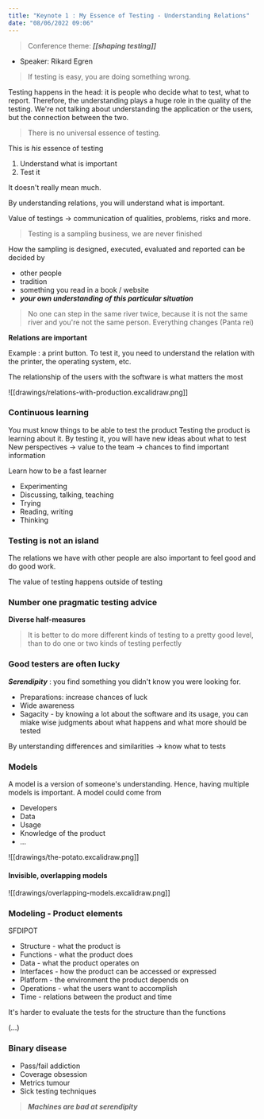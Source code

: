 ```yaml
---
title: "Keynote 1 : My Essence of Testing - Understanding Relations"
date: "08/06/2022 09:06"
---
```


> Conference theme: ***[[shaping testing]]***

- Speaker: Rikard Egren

> If testing is easy, you are doing something wrong.

Testing happens in the head: it is people who decide what to test, what to report. Therefore, the understanding plays a huge role in the quality of the testing. We're not talking about understanding the application or the users, but the connection between the two.

> There is no universal essence of testing.

This is *his* essence of testing

1. Understand what is important 
2. Test it

It doesn't really mean much.

By understanding relations, you will understand what is important.

Value of testings -> communication of qualities, problems, risks and more.

> Testing is a sampling business, we are never finished

How the sampling is designed, executed, evaluated and reported can be decided by
- other people
- tradition
- something you read in a book / website
- ***your own understanding of this particular situation***


> No one can step in the same river twice, because it is not the same river and you're not the same person. Everything changes (Panta rei)

**Relations are important**

Example : a print button.
To test it, you need to understand the relation with the printer, the operating system, etc.

The relationship of the users with the software is what matters the most

![[drawings/relations-with-production.excalidraw.png]]

### Continuous learning

You must know things to be able to test the product
Testing the product is learning about it.
By testing it, you will have new ideas about what to test
New perspectives -> value to the team -> chances to find important information


Learn how to be a fast learner
- Experimenting
- Discussing, talking, teaching
- Trying
- Reading, writing
- Thinking


### Testing is not an island

The relations we have with other people are also important to feel good and do good work.

The value of testing happens outside of testing

### Number one pragmatic testing advice

**Diverse half-measures**

> It is better to do more different kinds of testing to a pretty good level, than to do one or two kinds of testing perfectly

### Good testers are often lucky

***Serendipity*** : you find something you didn't know you were looking for.

- Preparations: increase chances of luck
- Wide awareness
- Sagacity - by knowing a lot about the software and its usage,  you can miake wise judgments about what happens and what more should be tested

By unterstanding differences and similarities -> know what to tests

### Models

A model is a version of someone's understanding. Hence, having multiple models is important. A model could come from 

- Developers
- Data
- Usage
- Knowledge of the product
- ...

![[drawings/the-potato.excalidraw.png]]


#### Invisible, overlapping models

![[drawings/overlapping-models.excalidraw.png]]

### Modeling - Product elements

SFDIPOT

- Structure - what the product is
- Functions - what the product does
- Data - what the product operates on
- Interfaces - how the product can be accessed or expressed
- Platform - the environment the product depends on
- Operations - what the users want to accomplish
- Time - relations between the product and time

It's harder to evaluate the tests for the structure than the functions

(...)

### Binary disease

- Pass/fail addiction
- Coverage obsession
- Metrics tumour
- Sick testing techniques

> ***Machines are bad at serendipity***
